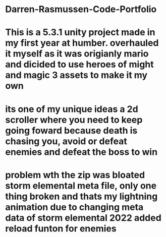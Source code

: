 # Darren-Rasmussen-Code-Portfolio
# This is a 5.3.1 unity project made in my first year at humber. overhauled it myself as it was origianly mario and dicided to use heroes of might and magic 3 assets to make it my own
# its one of my unique ideas a 2d scroller where you need to keep going foward because death is chasing you, avoid or defeat enemies and defeat the boss to win 
# problem wth the zip was bloated storm elemental meta file, only one thing broken and thats my lightning animation due to changing meta data of storm elemental 2022 added reload funton for enemies
